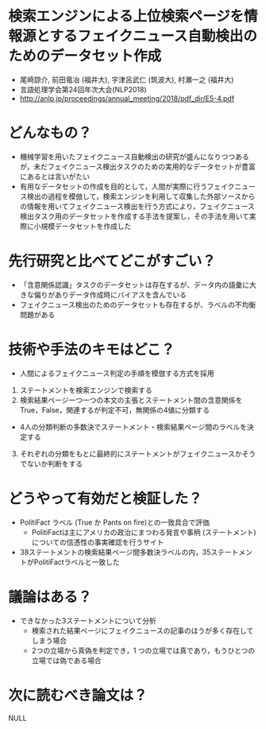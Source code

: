 # 検索エンジンによる上位検索ページを情報源とするフェイクニュース自動検出のためのデータセット作成
- 尾崎諒介, 前田竜冶 (福井大), 宇津呂武仁 (筑波大), 村瀬一之 (福井大)
- 言語処理学会第24回年次大会(NLP2018)
- http://anlp.jp/proceedings/annual_meeting/2018/pdf_dir/E5-4.pdf

# どんなもの？
- 機械学習を用いたフェイクニュース自動検出の研究が盛んになりつつあるが，未だフェイクニュース検出タスクのための実用的なデータセットが豊富にあるとは言いがたい
- 有用なデータセットの作成を目的として，人間が実際に行うフェイクニュース検出の過程を模倣して，検索エンジンを利用して収集した外部ソースからの情報を用いてフェイクニュース検出を行う方式により，フェイクニュース検出タスク用のデータセットを作成する手法を提案し，その手法を用いて実際に小規模データセットを作成した

# 先行研究と比べてどこがすごい？
- 「含意関係認識」タスクのデータセットは存在するが、データ内の語彙に大きな偏りがありデータ作成時にバイアスを含んでいる
- フェイクニュース検出のためのデータセットも存在するが、ラベルの不均衡問題がある

# 技術や手法のキモはどこ？
- 人間によるフェイクニュース判定の手順を模倣する方式を採用

1. ステートメントを検索エンジンで検索する
2. 検索結果ページ一つ一つの本文の主張とステートメント間の含意関係を True，False，関連するが判定不可，無関係の4値に分類する
  - 4人の分類判断の多数決でステートメント・検索結果ページ間のラベルを決定する
3. それぞれの分類をもとに最終的にステートメントがフェイクニュースかそうでないか判断をする

# どうやって有効だと検証した？
- PolitiFact ラベル (True か Pants on fire)との一致具合で評価
  - PolitiFactは主にアメリカの政治にまつわる発言や事柄 (ステートメント) についての信憑性の事実確認を行うサイト
- 38ステートメントの検索結果ページ間多数決ラベルの内，35ステートメントがPolitiFactラベルと一致した

# 議論はある？
- できなかった3ステートメントについて分析
  - 検索された結果ページにフェイクニュースの記事のほうが多く存在してしまう場合
  - 2つの立場から真偽を判定でき，1 つの立場では真であり，もうひとつの立場では偽である場合

# 次に読むべき論文は？
NULL
